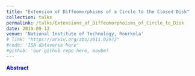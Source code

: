 ```yaml
---
title: "Extension of Diffeomorphisms of a Circle to the Closed Disk"
collection: talks
permalink: /talks/Extensions_of_Diffeomorphoisms_of_Circle_to_Disk
date: 2019-09-13
venue: 'National Institute of Technology, Rourkela'
# link: "https://arxiv.org/abs/2011.02972"
#code: 'ISA dataverse here'
#github: 'our github repo here, maybe?
---
```

<strong style = "color:blue">Abstract</strong>
> 
